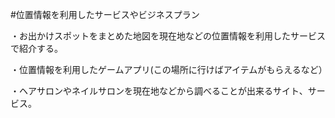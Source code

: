 #位置情報を利用したサービスやビジネスプラン

・お出かけスポットをまとめた地図を現在地などの位置情報を利用したサービスで紹介する。

・位置情報を利用したゲームアプリ(この場所に行けばアイテムがもらえるなど）
                 
・ヘアサロンやネイルサロンを現在地などから調べることが出来るサイト、サービス。
